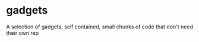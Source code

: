 gadgets
=======

A selection of gadgets, self contained, small chunks of code that don't need their own rep
